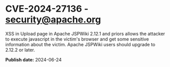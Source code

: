 # CVE-2024-27136 - security@apache.org

XSS in Upload page in Apache JSPWiki 2.12.1 and priors allows the attacker to execute javascript in the victim's browser and get some sensitive information about the victim.  Apache JSPWiki users should upgrade to 2.12.2 or later. 

**Publish date:** 2024-06-24

